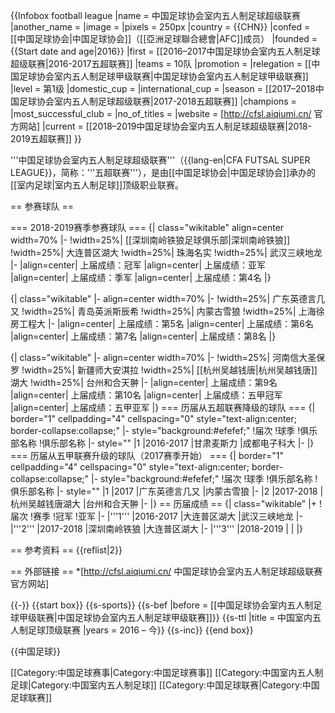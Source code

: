 {{Infobox football league
|name                 = 中国足球协会室内五人制足球超级联赛
|another_name         = 
|image                = 
|pixels               = 250px
|country              = {{CHN}}
|confed               = [[中国足球协会|中国足球协会]]（[[亞洲足球聯合總會|AFC]]成员）
|founded              = {{Start date and age|2016}}
|first                = [[2016–2017中国足球协会室内五人制足球超级联赛|2016-2017五超联赛]]
|teams                = 10队
|promotion            = 
|relegation           = [[中国足球协会室内五人制足球甲级联赛|中国足球协会室内五人制足球甲级联赛]]
|level                = 第1级
|domestic_cup         = 
|international_cup    = 
|season               = [[2017–2018中国足球协会室内五人制足球超级联赛|2017-2018五超联赛]]
|champions            = 
|most_successful_club = 
|no_of_titles         = 
|website              = [http://cfsl.aiqiumi.cn/ 官方网站]
|current              = [[2018–2019中国足球协会室内五人制足球超级联赛|2018-2019五超联赛]]
}}

'''中国足球协会室内五人制足球超级联赛'''（{{lang-en|CFA FUTSAL SUPER LEAGUE}}，简称：'''五超联赛'''），是由[[中国足球协会|中国足球协会]]承办的[[室内足球|室内五人制足球]]顶级职业联赛。

== 参赛球队 ==

=== 2018-2019赛季参赛球队 ===
{| class="wikitable" align=center width=70%
|-
!width=25%| [[深圳南岭铁狼足球俱乐部|深圳南岭铁狼]]
!width=25%| 大连普区湖大
!width=25%| 珠海名实
!width=25%| 武汉三峡地龙
|-
|align=center| 上届成绩：冠军
|align=center| 上届成绩：亚军
|align=center| 上届成绩：季军
|align=center| 上届成绩：第4名
|}

{| class="wikitable" |- align=center width=70%
|-
!width=25%| 广东英德言几又
!width=25%| 青岛英派斯辰希
!width=25%| 内蒙古雪狼
!width=25%| 上海徐房工程大
|-
|align=center| 上届成绩：第5名
|align=center| 上届成绩：第6名
|align=center| 上届成绩：第7名
|align=center| 上届成绩：第8名
|}

{| class="wikitable" |- align=center width=70%
|-
!width=25%| 河南信大圣保罗
!width=25%| 新疆师大安淇拉
!width=25%| [[杭州吴越钱唐|杭州吴越钱唐]]湖大
!width=25%| 台州和合天翀
|-
|align=center| 上届成绩：第9名
|align=center| 上届成绩：第10名
|align=center| 上届成绩：五甲冠军
|align=center| 上届成绩：五甲亚军
|}
=== 历届从五超联赛降级的球队 ===
{| border="1" cellpadding="4" cellspacing="0" style="text-align:center; border-collapse:collapse;"
|- style="background:#efefef;"
!届次
!球季
!俱乐部名称
!俱乐部名称
|- style=""
|1
|2016-2017
|甘肃麦斯力
|成都电子科大
|-
|}
=== 历届从五甲联赛升级的球队（2017赛季开始） ===
{| border="1" cellpadding="4" cellspacing="0" style="text-align:center; border-collapse:collapse;"
|- style="background:#efefef;"
!届次
!球季
!俱乐部名称
!俱乐部名称
|- style=""
|1
|2017
|广东英德言几又
|内蒙古雪狼
|-
|2
|2017-2018
|杭州吴越钱唐湖大
|台州和合天翀
|-
|}
== 历届成绩 ==
{| class="wikitable"
|+
!届次
!赛季
!冠军
!亚军
|-
|'''1'''
|2016-2017
|大连普区湖大
|武汉三峡地龙
|-
|'''2'''
|2017-2018
|深圳南岭铁狼
|大连普区湖大
|-
|'''3'''
|2018-2019
|
|
|}

== 参考资料 ==
{{reflist|2}}

== 外部链接 ==
*[http://cfsl.aiqiumi.cn/ 中国足球协会室内五人制足球超级联赛官方网站]

{{-}}
{{start box}}
{{s-sports}}
{{s-bef |before = [[中国足球协会室内五人制足球甲级联赛|中国足球协会室内五人制足球甲级联赛]]}}
{{s-ttl |title = 中国室内五人制足球顶级联赛 |years = 2016 – 今}}
{{s-inc}}
{{end box}}

{{中国足球}}

[[Category:中国足球赛事|Category:中国足球赛事]]
[[Category:中国室内五人制足球|Category:中国室内五人制足球]]
[[Category:中国足球联赛|Category:中国足球联赛]]